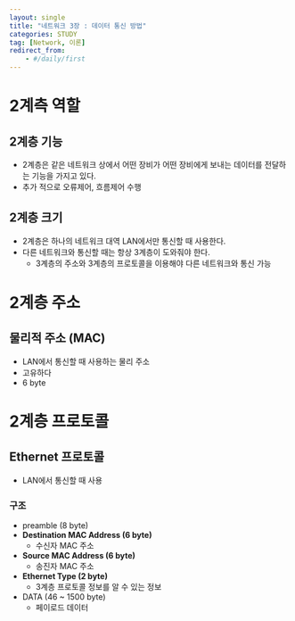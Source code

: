 ```yaml
---
layout: single
title: "네트워크 3장 : 데이터 통신 방법"
categories: STUDY
tag: [Network, 이론]
redirect_from:
    - #/daily/first
---
```


# 2계측 역할
## 2계층 기능
- 2계층은 같은 네트워크 상에서 어떤 장비가 어떤 장비에게 보내는 데이터를 전달하는 기능을 가지고 있다.
- 추가 적으로 오류제어, 흐름제어 수행

## 2계층 크기
- 2계층은 하나의 네트워크 대역 LAN에서만 통신할 때 사용한다.
- 다른 네트워크와 통신할 때는 항상 3계층이 도와줘야 한다.
  - 3계층의 주소와 3계층의 프로토콜을 이용해야 다른 네트워크와 통신 가능

# 2계층 주소
## 물리적 주소 (MAC)
- LAN에서 통신할 때 사용하는 물리 주소
- 고유하다
- 6 byte

# 2계층 프로토콜
## Ethernet 프로토콜
- LAN에서 통신할 때 사용

### 구조
- preamble (8 byte)
- **Destination MAC Address (6 byte)**
  - 수신자 MAC 주소
- **Source MAC Address (6 byte)**
  - 송진자 MAC 주소
- **Ethernet Type (2 byte)**
  - 3계층 프로토콜 정보를 알 수 있는 정보
- DATA (46 ~ 1500 byte)
  - 페이로드 데이터